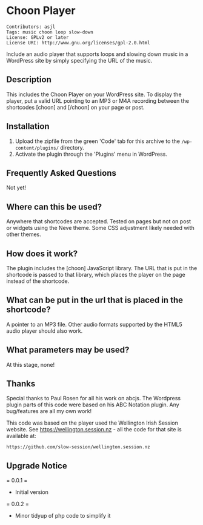 Choon Player
============

    Contributors: asjl
    Tags: music choon loop slow-down
    License: GPLv2 or later
    License URI: http://www.gnu.org/licenses/gpl-2.0.html

Include an audio player that supports loops and slowing down music in a WordPress site by simply specifying the URL of the music.

Description
-----------

This includes the Choon Player on your WordPress site. To display the player, put a valid URL pointing to an MP3 or M4A recording between the shortcodes [choon] and [/choon] on your page or post.

Installation
------------

1. Upload the zipfile from the green 'Code' tab for this archive to the `/wp-content/plugins/` directory.
2. Activate the plugin through the 'Plugins' menu in WordPress.

Frequently Asked Questions
--------------------------

Not yet!

Where can this be used?
-----------------------

Anywhere that shortcodes are accepted. Tested on pages but not on post
or widgets using the Neve theme. Some CSS adjustment likely needed with other themes.

How does it work?
-----------------

The plugin includes the [choon] JavaScript library. The URL that is put in the shortcode is passed to that library, which places the player on the page instead of the shortcode.

What can be put in the url that is placed in the shortcode?
---------------------

A pointer to an MP3 file. Other audio formats supported by the HTML5 audio player should also work.

What parameters may be used?
----------------------------

At this stage, none!

Thanks
------

Special thanks to Paul Rosen for all his work on abcjs. The Wordpress plugin parts of this code were based on his ABC Notation plugin. Any bug/features are all my own work!

This code was based on the player used the Wellington Irish Session website. See https://wellington.session.nz - all the code for that site is available at:

    https://github.com/slow-session/wellington.session.nz

Upgrade Notice
--------------
= 0.0.1 =
* Initial version

= 0.0.2 =
* Minor tidyup of php code to simplify it
